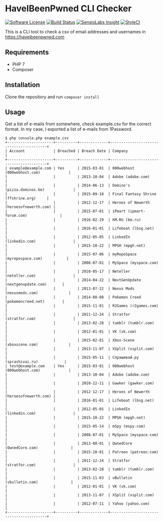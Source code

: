 # HaveIBeenPwned CLI Checker

[![Software License][ico-license]](LICENSE.md)
[![Build Status][ico-travis]][link-travis]
[![SensioLabs Insight][ico-sensio]][link-sensio]
[![StyleCI][ico-styleci]][link-styleci]

This is a CLI tool to check a csv of email addresses and usernames in https://haveibeenpwned.com

## Requirements

- PHP 7
- Composer

## Installation

Clone the repository and run `composer install`

## Usage

Get a list of e-mails from somewhere, check example.csv for the correct format. In my case, I exported a list of e-mails from 1Password.

```
$ php console.php example.csv
+---------------------+----------+-------------+-----------------------------------------+
| Account             | Breached | Breach Date | Company                                 |
+---------------------+----------+-------------+-----------------------------------------+
| example@example.com | Yes      | 2015-03-01  | 000webhost (000webhost.com)             |
|                     |          | 2013-10-04  | Adobe (adobe.com)                       |
|                     |          | 2014-06-13  | Domino's (pizza.dominos.be)             |
|                     |          | 2015-09-18  | Final Fantasy Shrine (ffshrine.org)     |
|                     |          | 2012-12-17  | Heroes of Newerth (heroesofnewerth.com) |
|                     |          | 2015-07-01  | iPmart (ipmart-forum.com)               |
|                     |          | 2016-02-29  | KM.RU (km.ru)                           |
|                     |          | 2016-01-01  | Lifeboat (lbsg.net)                     |
|                     |          | 2012-05-05  | LinkedIn (linkedin.com)                 |
|                     |          | 2015-10-22  | MPGH (mpgh.net)                         |
|                     |          | 2015-07-06  | myRepoSpace (myrepospace.com)           |
|                     |          | 2008-07-01  | MySpace (myspace.com)                   |
|                     |          | 2010-05-17  | Neteller (neteller.com)                 |
|                     |          | 2014-04-22  | NextGenUpdate (nextgenupdate.com)       |
|                     |          | 2013-07-22  | Nexus Mods (nexusmods.com)              |
|                     |          | 2014-08-08  | Pokemon Creed (pokemoncreed.net)        |
|                     |          | 2015-11-01  | R2Games (r2games.com)                   |
|                     |          | 2011-12-24  | Stratfor (stratfor.com)                 |
|                     |          | 2013-02-28  | tumblr (tumblr.com)                     |
|                     |          | 2012-01-01  | VK (vk.com)                             |
|                     |          | 2015-02-01  | Xbox-Scene (xboxscene.com)              |
|                     |          | 2013-11-07  | XSplit (xsplit.com)                     |
|                     |          | 2015-05-11  | Спрашивай.ру (sprashivai.ru)            |
| test@example.com    | Yes      | 2015-03-01  | 000webhost (000webhost.com)             |
|                     |          | 2013-10-04  | Adobe (adobe.com)                       |
|                     |          | 2010-12-11  | Gawker (gawker.com)                     |
|                     |          | 2012-12-17  | Heroes of Newerth (heroesofnewerth.com) |
|                     |          | 2016-01-01  | Lifeboat (lbsg.net)                     |
|                     |          | 2012-05-05  | LinkedIn (linkedin.com)                 |
|                     |          | 2015-10-22  | MPGH (mpgh.net)                         |
|                     |          | 2015-05-14  | mSpy (mspy.com)                         |
|                     |          | 2008-07-01  | MySpace (myspace.com)                   |
|                     |          | 2013-08-01  | OwnedCore (OwnedCore.com)               |
|                     |          | 2015-10-01  | Patreon (patreon.com)                   |
|                     |          | 2011-12-24  | Stratfor (stratfor.com)                 |
|                     |          | 2013-02-28  | tumblr (tumblr.com)                     |
|                     |          | 2015-11-03  | vBulletin (vbulletin.com)               |
|                     |          | 2012-01-01  | VK (vk.com)                             |
|                     |          | 2013-11-07  | XSplit (xsplit.com)                     |
|                     |          | 2012-07-11  | Yahoo (yahoo.com)                       |
+---------------------+----------+-------------+-----------------------------------------+
```


[ico-license]: https://img.shields.io/badge/license-MIT-brightgreen.svg?style=flat-square
[ico-travis]: https://img.shields.io/travis/veloxy/haveibeenpwned-cli/master.svg?style=flat-square
[ico-sensio]: https://img.shields.io/sensiolabs/i/d3fd9ce4-f451-48b4-89c4-d9cf47a28bdf.svg?maxAge=3600&style=flat-square
[ico-styleci]: https://styleci.io/repos/61910203/shield?branch=master

[link-travis]: https://travis-ci.org/veloxy/haveibeenpwned-cli
[link-sensio]: https://insight.sensiolabs.com/projects/d3fd9ce4-f451-48b4-89c4-d9cf47a28bdf
[link-styleci]: https://styleci.io/repos/61910203
